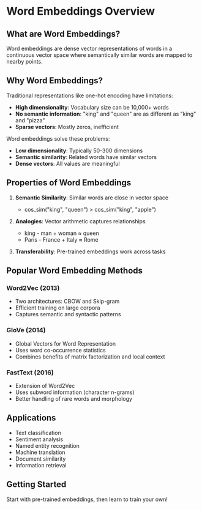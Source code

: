 # Word Embeddings Overview

## What are Word Embeddings?

Word embeddings are dense vector representations of words in a continuous vector space where semantically similar words are mapped to nearby points.

## Why Word Embeddings?

Traditional representations like one-hot encoding have limitations:
- **High dimensionality**: Vocabulary size can be 10,000+ words
- **No semantic information**: "king" and "queen" are as different as "king" and "pizza"
- **Sparse vectors**: Mostly zeros, inefficient

Word embeddings solve these problems:
- **Low dimensionality**: Typically 50-300 dimensions
- **Semantic similarity**: Related words have similar vectors
- **Dense vectors**: All values are meaningful

## Properties of Word Embeddings

1. **Semantic Similarity**: Similar words are close in vector space
   - cos_sim("king", "queen") > cos_sim("king", "apple")

2. **Analogies**: Vector arithmetic captures relationships
   - king - man + woman ≈ queen
   - Paris - France + Italy ≈ Rome

3. **Transferability**: Pre-trained embeddings work across tasks

## Popular Word Embedding Methods

### Word2Vec (2013)
- Two architectures: CBOW and Skip-gram
- Efficient training on large corpora
- Captures semantic and syntactic patterns

### GloVe (2014)
- Global Vectors for Word Representation
- Uses word co-occurrence statistics
- Combines benefits of matrix factorization and local context

### FastText (2016)
- Extension of Word2Vec
- Uses subword information (character n-grams)
- Better handling of rare words and morphology

## Applications

- Text classification
- Sentiment analysis
- Named entity recognition
- Machine translation
- Document similarity
- Information retrieval

## Getting Started

Start with pre-trained embeddings, then learn to train your own!
